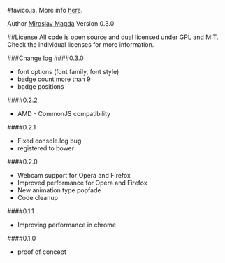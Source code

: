 #favico.js.
More info [here](http://lab.ejci.net/favico.js/).


Author [Miroslav Magda](http://blog.ejci.net)
Version 0.3.0

##License
All code is open source and dual licensed under GPL and MIT. Check the individual licenses for more information.

###Change log
####0.3.0
* font options (font family, font style)
* badge count more than 9
* badge positions

####0.2.2
* AMD - CommonJS compatibility

####0.2.1
* Fixed console.log bug
* registered to bower

####0.2.0
* Webcam support for Opera and Firefox
* Improved performance for Opera and Firefox
* New animation type popfade
* Code cleanup

####0.1.1
* Improving performance in chrome 

####0.1.0
* proof of concept 